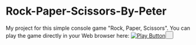 # Rock-Paper-Scissors-By-Peter
My project for this simple console game "Rock, Paper, Scissors".
You can play the game directly in your Web browser here:
[<img alt="Play Button" src="https://user-images.githubusercontent.com/114181931/192120166-13988c87-8d68-4e22-b4b8-20f184ad13c8.png" /><button style="height:20px;width:20px">](https://replit.com/@pbekriev/Rock-Paper-Scissors-By-Peter#main.py)
